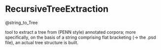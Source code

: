 # RecursiveTreeExtraction

@string_to_Tree 

tool to extract a tree from (PENN style) annotated corpora; 
more specifically, on the basis of a string comprising flat bracketing (-> the .psd file), an actual tree structure is built.
